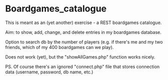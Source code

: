 # Boardgames_catalogue

This is meant as an (yet another) exercise - a REST boardgames catalogue. 

Aim: to show, add, change, and delete entries in my boardgames database.

Option to search db by the number of players (e.g. if there's me and my two friends, which of my 400 boardgames can we play).

Does not work (yet), but the "showAllGames.php" function works nicely.

PS. Of course there's an ignored "connect.php" file that stores connection data (username, password, db name, etc.)
